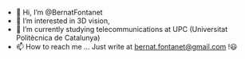 - 👋 Hi, I’m @BernatFontanet
- 👀 I’m interested in 3D vision, 
- 🌱 I’m currently studying telecommunications at UPC (Universitat Politècnica de Catalunya)
- 📫 How to reach me ... Just write at bernat.fontanet@gmail.com !😃
